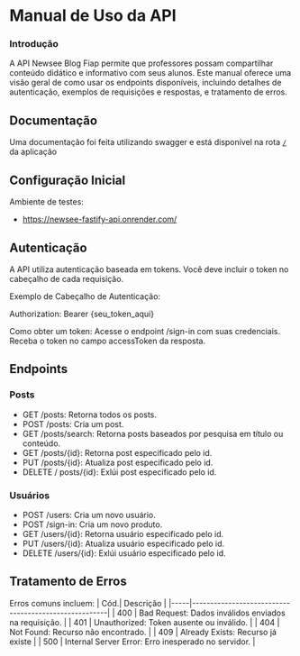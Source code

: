 # Manual de Uso da API

### Introdução

A API Newsee Blog Fiap permite que professores possam compartilhar conteúdo didático e informativo com seus alunos.
Este manual oferece uma visão geral de como usar os endpoints disponíveis, incluindo detalhes
de autenticação, exemplos de requisições e respostas, e tratamento de erros.

## Documentação

Uma documentação foi feita utilizando swagger e está disponível na rota [`/`](https://newsee-fastify-api.onrender.com/) da aplicação

## Configuração Inicial

Ambiente de testes:

- https://newsee-fastify-api.onrender.com/

## Autenticação

A API utiliza autenticação baseada em tokens. Você deve incluir o token no cabeçalho de cada
requisição.

Exemplo de Cabeçalho de Autenticação:

Authorization: Bearer {seu_token_aqui}

Como obter um token:
Acesse o endpoint /sign-in com suas credenciais.
Receba o token no campo accessToken da resposta.

## Endpoints

### Posts

- GET /posts: Retorna todos os posts.
- POST /posts: Cria um post.
- GET /posts/search: Retorna posts baseados por pesquisa em título ou conteúdo.
- GET /posts/{id}: Retorna post especificado pelo id.
- PUT /posts/{id}: Atualiza post especificado pelo id.
- DELETE / posts/{id}: Exlúi post especificado pelo id.

### Usuários

- POST /users: Cria um novo usuário.
- POST /sign-in: Cria um novo produto.
- GET /users/{id}: Retorna usuário especificado pelo id.
- PUT /users/{id}: Atualiza usuário especificado pelo id.
- DELETE /users/{id}: Exlúi usuário especificado pelo id.

## Tratamento de Erros

Erros comuns incluem:
| Cód.| Descrição |
|-----|------------------------------------------------------|
| 400 | Bad Request: Dados inválidos enviados na requisição. |
| 401 | Unauthorized: Token ausente ou inválido. |
| 404 | Not Found: Recurso não encontrado. |
| 409 | Already Exists: Recurso já existe |
| 500 | Internal Server Error: Erro inesperado no servidor. |
